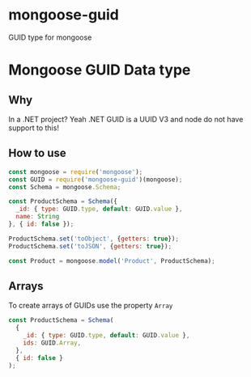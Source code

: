 # mongoose-guid

GUID type for mongoose

# Mongoose GUID Data type

## Why

In a .NET project? Yeah .NET GUID is a UUID V3 and node do not have support to this!

## How to use

```JavaScript
const mongoose = require('mongoose');
const GUID = require('mongoose-guid')(mongoose);
const Schema = mongoose.Schema;

const ProductSchema = Schema({
  _id: { type: GUID.type, default: GUID.value },
  name: String
}, { id: false });

ProductSchema.set('toObject', {getters: true});
ProductSchema.set('toJSON', {getters: true});

const Product = mongoose.model('Product', ProductSchema);
```

## Arrays

To create arrays of GUIDs use the property `Array`

```javascript
const ProductSchema = Schema(
  {
    _id: { type: GUID.type, default: GUID.value },
    ids: GUID.Array,
  },
  { id: false }
);
```
